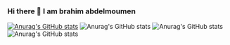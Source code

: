 ### Hi there 👋 I am brahim abdelmoumen
[![Anurag's GitHub stats](https://github-readme-stats.vercel.app/api?username=slyvalomas
)](https://github.com/slyvalomas/github-readme-stats)
![Anurag's GitHub stats](https://github-readme-stats.vercel.app/api?username=slyvalomas&hide=contribs,prs)
![Anurag's GitHub stats](https://github-readme-stats.vercel.app/api?username=slyvalomas&show=reviews,discussions_started,discussions_answered,prs_merged,prs_merged_percentage)
![Anurag's GitHub stats](https://github-readme-stats.vercel.app/api?username=slyvalomas&show_icons=true)
